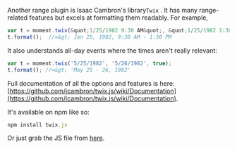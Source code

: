 Another range plugin is Isaac Cambron's library`Twix` . It has many range-related features but excels at formatting them readably. For example,

  
```javascript
var t = moment.twix(&quot;1/25/1982 9:30 AM&quot;, &quot;1/25/1982 1:30 PM&quot;)
t.format();  //=&gt; Jan 25, 1982, 9:30 AM - 1:30 PM
```


It also understands all-day events where the times aren't really relevant:
  
```javascript
var t = moment.twix('5/25/1982', '5/26/1982', true);
t.format(); //=&gt; 'May 25 - 26, 1982'
```


Full documentation of all the options and features is here: [https://github.com/icambron/twix.js/wiki/Documentation](https://github.com/icambron/twix.js/wiki/Documentation).

It's available on npm like so:


```javascript
npm install twix.js
```


Or just grab the JS file from [here](https://raw.github.com/icambron/twix.js/master/bin/twix.js).